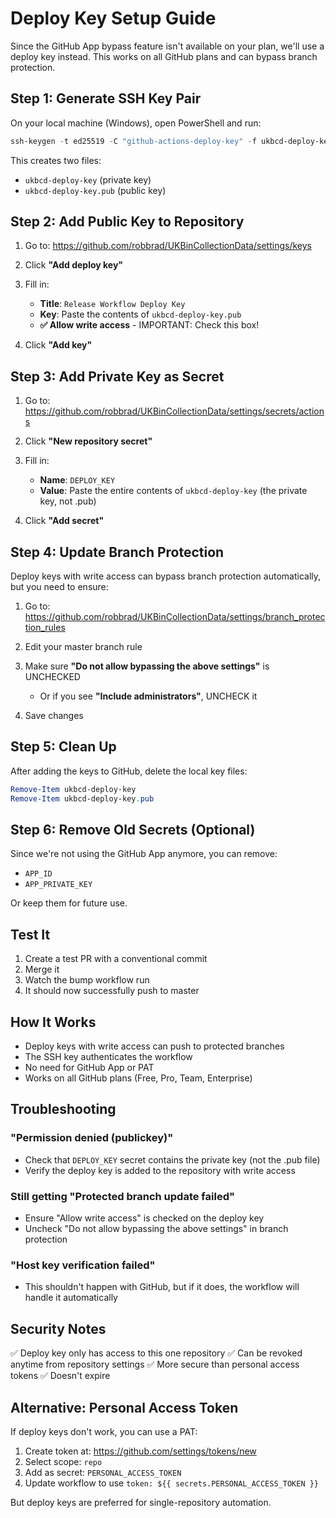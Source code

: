 # Deploy Key Setup Guide

Since the GitHub App bypass feature isn't available on your plan, we'll use a deploy key instead. This works on all GitHub plans and can bypass branch protection.

## Step 1: Generate SSH Key Pair

On your local machine (Windows), open PowerShell and run:

```powershell
ssh-keygen -t ed25519 -C "github-actions-deploy-key" -f ukbcd-deploy-key -N ""
```

This creates two files:
- `ukbcd-deploy-key` (private key)
- `ukbcd-deploy-key.pub` (public key)

## Step 2: Add Public Key to Repository

1. Go to: https://github.com/robbrad/UKBinCollectionData/settings/keys

2. Click **"Add deploy key"**

3. Fill in:
   - **Title**: `Release Workflow Deploy Key`
   - **Key**: Paste the contents of `ukbcd-deploy-key.pub`
   - **✅ Allow write access** - IMPORTANT: Check this box!

4. Click **"Add key"**

## Step 3: Add Private Key as Secret

1. Go to: https://github.com/robbrad/UKBinCollectionData/settings/secrets/actions

2. Click **"New repository secret"**

3. Fill in:
   - **Name**: `DEPLOY_KEY`
   - **Value**: Paste the entire contents of `ukbcd-deploy-key` (the private key, not .pub)

4. Click **"Add secret"**

## Step 4: Update Branch Protection

Deploy keys with write access can bypass branch protection automatically, but you need to ensure:

1. Go to: https://github.com/robbrad/UKBinCollectionData/settings/branch_protection_rules

2. Edit your master branch rule

3. Make sure **"Do not allow bypassing the above settings"** is UNCHECKED
   - Or if you see **"Include administrators"**, UNCHECK it

4. Save changes

## Step 5: Clean Up

After adding the keys to GitHub, delete the local key files:

```powershell
Remove-Item ukbcd-deploy-key
Remove-Item ukbcd-deploy-key.pub
```

## Step 6: Remove Old Secrets (Optional)

Since we're not using the GitHub App anymore, you can remove:
- `APP_ID`
- `APP_PRIVATE_KEY`

Or keep them for future use.

## Test It

1. Create a test PR with a conventional commit
2. Merge it
3. Watch the bump workflow run
4. It should now successfully push to master

## How It Works

- Deploy keys with write access can push to protected branches
- The SSH key authenticates the workflow
- No need for GitHub App or PAT
- Works on all GitHub plans (Free, Pro, Team, Enterprise)

## Troubleshooting

### "Permission denied (publickey)"
- Check that `DEPLOY_KEY` secret contains the private key (not the .pub file)
- Verify the deploy key is added to the repository with write access

### Still getting "Protected branch update failed"
- Ensure "Allow write access" is checked on the deploy key
- Uncheck "Do not allow bypassing the above settings" in branch protection

### "Host key verification failed"
- This shouldn't happen with GitHub, but if it does, the workflow will handle it automatically

## Security Notes

✅ Deploy key only has access to this one repository
✅ Can be revoked anytime from repository settings
✅ More secure than personal access tokens
✅ Doesn't expire

## Alternative: Personal Access Token

If deploy keys don't work, you can use a PAT:

1. Create token at: https://github.com/settings/tokens/new
2. Select scope: `repo`
3. Add as secret: `PERSONAL_ACCESS_TOKEN`
4. Update workflow to use `token: ${{ secrets.PERSONAL_ACCESS_TOKEN }}`

But deploy keys are preferred for single-repository automation.
